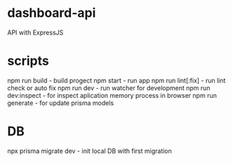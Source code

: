# dashboard-api
API with ExpressJS

# scripts
 npm run build - build progect
 npm start - run app
 npm run lint[:fix] - run lint check or auto fix
 npm run dev  - run watcher for development
 npm run dev:inspect - for inspect aplication memory process in browser
 npm run generate - for update prisma models

# DB
npx prisma migrate dev - init local DB with first migration
